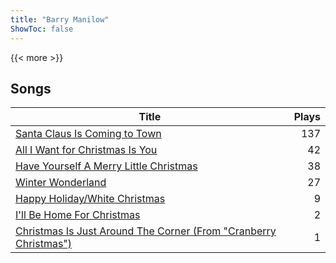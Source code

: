 ```yaml
---
title: "Barry Manilow"
ShowToc: false
---
```


{{< more >}}

## Songs
Title | Plays 
----- | -----: 
[Santa Claus Is Coming to Town](/songs/santa-claus-is-coming-to-town) | 137
[All I Want for Christmas Is You](/songs/all-i-want-for-christmas-is-you) | 42
[Have Yourself A Merry Little Christmas](/songs/have-yourself-a-merry-little-christmas) | 38
[Winter Wonderland](/songs/winter-wonderland) | 27
[Happy Holiday/White Christmas](/songs/happy-holidaywhite-christmas) | 9
[I'll Be Home For Christmas](/songs/ill-be-home-for-christmas) | 2
[Christmas Is Just Around The Corner (From "Cranberry Christmas")](/songs/christmas-is-just-around-the-corner-from-cranberry-christmas) | 1

